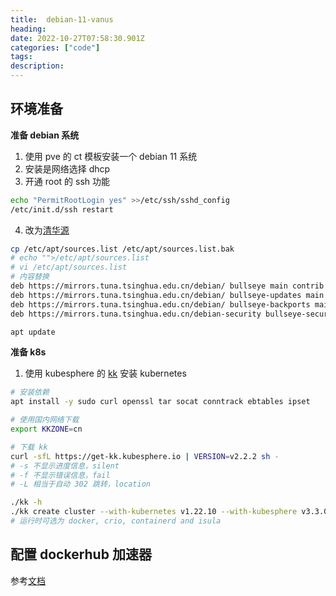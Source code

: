 ```yaml
---
title:  debian-11-vanus
heading:
date: 2022-10-27T07:58:30.901Z
categories: ["code"]
tags: 
description: 
---
```





## 环境准备
**准备 debian 系统**
1. 使用 pve 的 ct 模板安装一个 debian 11 系统
2. 安装是网络选择 dhcp
3. 开通 root 的 ssh 功能
```bash
echo "PermitRootLogin yes" >>/etc/ssh/sshd_config
/etc/init.d/ssh restart
```
4. 改为[清华源](https://mirrors.tuna.tsinghua.edu.cn/help/debian/)
```bash
cp /etc/apt/sources.list /etc/apt/sources.list.bak
# echo "">/etc/apt/sources.list
# vi /etc/apt/sources.list
# 内容替换
deb https://mirrors.tuna.tsinghua.edu.cn/debian/ bullseye main contrib non-free
deb https://mirrors.tuna.tsinghua.edu.cn/debian/ bullseye-updates main contrib non-free
deb https://mirrors.tuna.tsinghua.edu.cn/debian/ bullseye-backports main contrib non-free
deb https://mirrors.tuna.tsinghua.edu.cn/debian-security bullseye-security main contrib non-free

apt update
```


**准备 k8s**
1. 使用 kubesphere 的 [kk](https://github.com/kubesphere/kubekey/blob/master/README_zh-CN.md) 安装 kubernetes
 ```bash
# 安装依赖
apt install -y sudo curl openssl tar socat conntrack ebtables ipset

# 使用国内网络下载
export KKZONE=cn

# 下载 kk
curl -sfL https://get-kk.kubesphere.io | VERSION=v2.2.2 sh -
# -s 不显示进度信息，silent
# -f 不显示错误信息，fail
# -L 相当于自动 302 跳转，location 

./kk -h
./kk create cluster --with-kubernetes v1.22.10 --with-kubesphere v3.3.0 --container-manager docker -y
# 运行时可选为 docker, crio, containerd and isula
 ```


## 配置 dockerhub 加速器
参考[文档](https://kubesphere.io/zh/docs/v3.3/faq/installation/configure-booster/)


